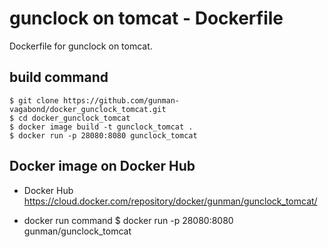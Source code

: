 # gunclock on tomcat - Dockerfile

Dockerfile for gunclock on tomcat.

## build command 
    $ git clone https://github.com/gunman-vagabond/docker_gunclock_tomcat.git
    $ cd docker_gunclock_tomcat
    $ docker image build -t gunclock_tomcat .
    $ docker run -p 28080:8080 gunclock_tomcat

## Docker image on Docker Hub

- Docker Hub 
    https://cloud.docker.com/repository/docker/gunman/gunclock_tomcat/

- docker run command
    $ docker run -p 28080:8080 gunman/gunclock_tomcat

